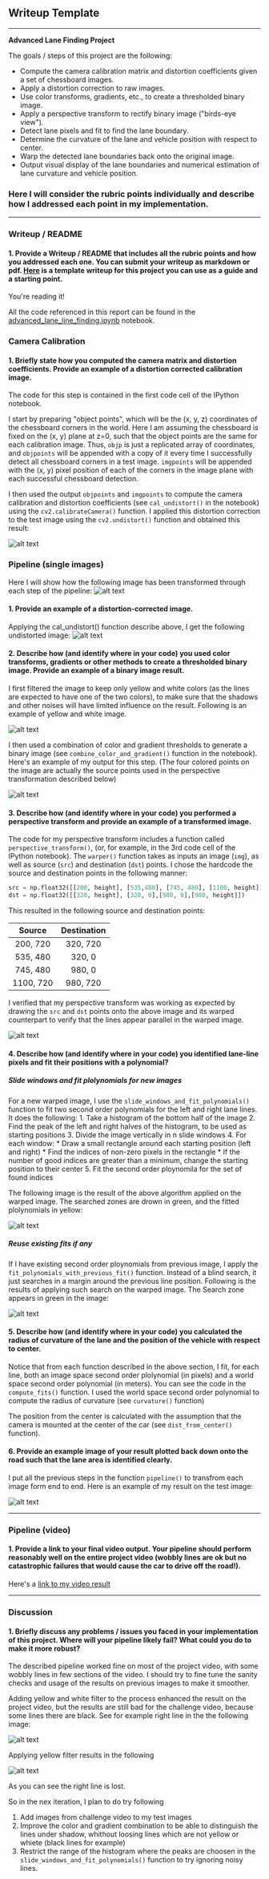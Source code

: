 ## Writeup Template

---

**Advanced Lane Finding Project**

The goals / steps of this project are the following:

* Compute the camera calibration matrix and distortion coefficients given a set of chessboard images.
* Apply a distortion correction to raw images.
* Use color transforms, gradients, etc., to create a thresholded binary image.
* Apply a perspective transform to rectify binary image ("birds-eye view").
* Detect lane pixels and fit to find the lane boundary.
* Determine the curvature of the lane and vehicle position with respect to center.
* Warp the detected lane boundaries back onto the original image.
* Output visual display of the lane boundaries and numerical estimation of lane curvature and vehicle position.

[//]: # (Image References)

[undistort_output]: ./examples/undistort_output.png "Undistorted Output"
[original]: ./examples/original.png "Original Image"
[undistorted]: ./examples/undistorted.png "Undistorted"
[yellow_and_white_selected]: ./examples/yellow_and_white_selected.png "Yellow and white colors selected"
[color_gradient_combined]: ./examples/color_gradient_combined.png "Color Gradient Combined"
[warped]: ./examples/warped.png "Warped"
[slide_windows]: ./examples/slide_windows.png "Slide Windows"
[reuse_fit]: ./examples/reuse_fit.png "Reuse existing fit"
[final]: ./examples/final.png "Final Image"
[black_right_line]: ./examples/black_right_line.png "Black right line"
[black_right_line_yellow_and_white]: ./examples/black_right_line_yellow_and_white.png "Yellow and white extracted from black lane line"

### Here I will consider the rubric points individually and describe how I addressed each point in my implementation.  

---

### Writeup / README

#### 1. Provide a Writeup / README that includes all the rubric points and how you addressed each one.  You can submit your writeup as markdown or pdf.  [Here](https://github.com/udacity/CarND-Advanced-Lane-Lines/blob/master/writeup_template.md) is a template writeup for this project you can use as a guide and a starting point.  

You're reading it!

All the code referenced in this report can be found in the [advanced_lane_line_finding.ipynb](./advanced_lane_line_finding.ipynb) notebook.

### Camera Calibration

#### 1. Briefly state how you computed the camera matrix and distortion coefficients. Provide an example of a distortion corrected calibration image.

The code for this step is contained in the first code cell of the IPython notebook.  

I start by preparing "object points", which will be the (x, y, z) coordinates of the chessboard corners in the world. Here I am assuming the chessboard is fixed on the (x, y) plane at z=0, such that the object points are the same for each calibration image.  Thus, `objp` is just a replicated array of coordinates, and `objpoints` will be appended with a copy of it every time I successfully detect all chessboard corners in a test image.  `imgpoints` will be appended with the (x, y) pixel position of each of the corners in the image plane with each successful chessboard detection.  

I then used the output `objpoints` and `imgpoints` to compute the camera calibration and distortion coefficients (see `cal_undistort()` in the notebook) using the `cv2.calibrateCamera()` function.  I applied this distortion correction to the test image using the `cv2.undistort()` function and obtained this result: 

![alt text][undistort_output]

### Pipeline (single images)

Here I will show how the following image has been transformed through each step of the pipeline:
![alt text][original]

#### 1. Provide an example of a distortion-corrected image.

Applying the cal_undistort() function describe above, I get the following undistorted image:
![alt text][undistorted]

#### 2. Describe how (and identify where in your code) you used color transforms, gradients or other methods to create a thresholded binary image.  Provide an example of a binary image result.

I first filtered the image to keep only yellow and white colors (as the lines are expected to have one of the two colors), to make sure that the shadows and other noises will have limited influence on the result. Following is an example of yellow and white image.

![alt text][yellow_and_white_selected]

I then used a combination of color and gradient thresholds to generate a binary image (see `combine_color_and_gradient()` function in the notebook).  Here's an example of my output for this step. (The four colored points on the image are actually the source points used in the perspective transformation described below)

![alt text][color_gradient_combined]

#### 3. Describe how (and identify where in your code) you performed a perspective transform and provide an example of a transformed image.

The code for my perspective transform includes a function called `perspective_transform()`,  (or, for example, in the 3rd code cell of the IPython notebook).  The `warper()` function takes as inputs an image (`img`), as well as source (`src`) and destination (`dst`) points.  I chose the hardcode the source and destination points in the following manner:

```python
src = np.float32([[200, height], [535,480], [745, 480], [1100, height]])
dst = np.float32([[320, height], [320, 0],[980, 0],[980, height]])
```

This resulted in the following source and destination points:

| Source        | Destination   | 
|:-------------:|:-------------:| 
| 200, 720      | 320, 720      | 
| 535, 480      | 320, 0        |
| 745, 480      | 980, 0        |
| 1100, 720     | 980, 720      |

I verified that my perspective transform was working as expected by drawing the `src` and `dst` points onto the above image and its warped counterpart to verify that the lines appear parallel in the warped image.

![alt text][warped]

#### 4. Describe how (and identify where in your code) you identified lane-line pixels and fit their positions with a polynomial?

##### Slide windows and fit plolynomials for new images

For a new warped image, I use the `slide_windows_and_fit_polynomials()` function to fit two second order polynomials for the left and right lane lines. It does the following:
	1. Take a histogram of the bottom half of the image
	2. Find the peak of the left and right halves of the histogram, to be used as starting positions
	3. Divide the image vertically in n slide windows 
	4. For each window:
		* Draw a small rectangle around each starting position (left and right)
		* Find the indices of non-zero pixels in the rectangle
		* If the number of good indices are greater than a minimum, change the starting position to their center
	5. Fit the second order ploynomila for the set of found indices

The following image is the result of the above algorithm applied on the warped image. The searched zones are drown in green, and the fitted plolynomials in yellow:

![alt text][slide_windows]

##### Reuse existing fits if any

If I have existing second order ploynomials from previous image, I apply the `fit_polynomials_with_previous_fit()` function. Instead of a blind search, it just searches in a margin around the previous line position.
Following is the results of applying such search on the warped image. The Search zone appears in green in the image:

![alt text][reuse_fit]


#### 5. Describe how (and identify where in your code) you calculated the radius of curvature of the lane and the position of the vehicle with respect to center.

Notice that from each function described in the above section, I fit, for each line, both an image space second order plolynomial (in pixels) and a world space second order polynomial (in meters). You can see the code in the `compute_fits()` function.
I used the world space second order polynomial to compute the radius of curvature (see `curvature()` function)

The position from the center is calculated with the assumption that the camera is mounted at the center of the car (see `dist_from_center()` function).


#### 6. Provide an example image of your result plotted back down onto the road such that the lane area is identified clearly.

I put all the previous steps in the function `pipeline()` to transfrom each image form end to end.  Here is an example of my result on the test image:

![alt text][final]

---

### Pipeline (video)

#### 1. Provide a link to your final video output.  Your pipeline should perform reasonably well on the entire project video (wobbly lines are ok but no catastrophic failures that would cause the car to drive off the road!).

Here's a [link to my video result](./project_video_output.mp4)

---

### Discussion

#### 1. Briefly discuss any problems / issues you faced in your implementation of this project.  Where will your pipeline likely fail?  What could you do to make it more robust?

The described pipeline worked fine on most of the project video, with some wobbly lines in few sections of the video. I should try to fine tune the sanity checks and usage of the results on previous images to make it smoother.

Adding yellow and white filter to the process enhanced the result on the project video, but the results are still bad for the challenge video, because some lines there are black.
See for example right line in the the following image:

![alt text][black_right_line]

Applying yellow filter results in the following

![alt text][black_right_line_yellow_and_white]

As you can see the right line is lost.

So in the nex iteration, I plan to do try following
 
 1. Add images from challenge video to my test images
 2. Improve the color and gradient combination to be able to distinguish the lines under shadow, whithout loosing lines which are not yellow or whiete (black lines for example)
 3. Restrict the range of the histogram where the peaks are choosen in the `slide_windows_and_fit_polynomials()` function to try ignoring noisy lines.